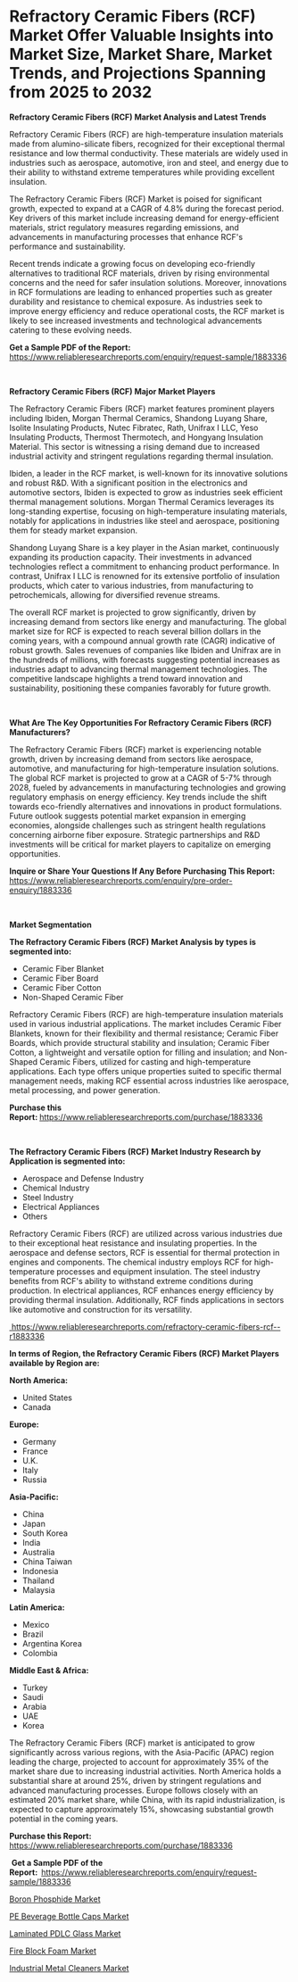 <p><h1>Refractory Ceramic Fibers (RCF) Market Offer Valuable Insights into Market Size, Market Share, Market Trends, and Projections Spanning from 2025 to 2032</h1></p><p><strong>Refractory Ceramic Fibers (RCF) Market Analysis and Latest Trends</strong></p>
<p><p>Refractory Ceramic Fibers (RCF) are high-temperature insulation materials made from alumino-silicate fibers, recognized for their exceptional thermal resistance and low thermal conductivity. These materials are widely used in industries such as aerospace, automotive, iron and steel, and energy due to their ability to withstand extreme temperatures while providing excellent insulation.</p><p>The Refractory Ceramic Fibers (RCF) Market is poised for significant growth, expected to expand at a CAGR of 4.8% during the forecast period. Key drivers of this market include increasing demand for energy-efficient materials, strict regulatory measures regarding emissions, and advancements in manufacturing processes that enhance RCF's performance and sustainability. </p><p>Recent trends indicate a growing focus on developing eco-friendly alternatives to traditional RCF materials, driven by rising environmental concerns and the need for safer insulation solutions. Moreover, innovations in RCF formulations are leading to enhanced properties such as greater durability and resistance to chemical exposure. As industries seek to improve energy efficiency and reduce operational costs, the RCF market is likely to see increased investments and technological advancements catering to these evolving needs.</p></p>
<p><strong>Get a Sample PDF of the Report:&nbsp;</strong> <a href="https://www.reliableresearchreports.com/enquiry/request-sample/1883336?utm_campaign=11&utm_medium=2&utm_source=Github&utm_content=ia&utm_term=04022025&utm_id=refractory-ceramic-fibers-rcf">https://www.reliableresearchreports.com/enquiry/request-sample/1883336</a></p>
<p>&nbsp;</p>
<p><strong>Refractory Ceramic Fibers (RCF) Major Market Players</strong></p>
<p><p>The Refractory Ceramic Fibers (RCF) market features prominent players including Ibiden, Morgan Thermal Ceramics, Shandong Luyang Share, Isolite Insulating Products, Nutec Fibratec, Rath, Unifrax I LLC, Yeso Insulating Products, Thermost Thermotech, and Hongyang Insulation Material. This sector is witnessing a rising demand due to increased industrial activity and stringent regulations regarding thermal insulation.</p><p>Ibiden, a leader in the RCF market, is well-known for its innovative solutions and robust R&D. With a significant position in the electronics and automotive sectors, Ibiden is expected to grow as industries seek efficient thermal management solutions. Morgan Thermal Ceramics leverages its long-standing expertise, focusing on high-temperature insulating materials, notably for applications in industries like steel and aerospace, positioning them for steady market expansion.</p><p>Shandong Luyang Share is a key player in the Asian market, continuously expanding its production capacity. Their investments in advanced technologies reflect a commitment to enhancing product performance. In contrast, Unifrax I LLC is renowned for its extensive portfolio of insulation products, which cater to various industries, from manufacturing to petrochemicals, allowing for diversified revenue streams.</p><p>The overall RCF market is projected to grow significantly, driven by increasing demand from sectors like energy and manufacturing. The global market size for RCF is expected to reach several billion dollars in the coming years, with a compound annual growth rate (CAGR) indicative of robust growth. Sales revenues of companies like Ibiden and Unifrax are in the hundreds of millions, with forecasts suggesting potential increases as industries adapt to advancing thermal management technologies. The competitive landscape highlights a trend toward innovation and sustainability, positioning these companies favorably for future growth.</p></p>
<p>&nbsp;</p>
<p><strong>What Are The Key Opportunities For Refractory Ceramic Fibers (RCF) Manufacturers?</strong></p>
<p><p>The Refractory Ceramic Fibers (RCF) market is experiencing notable growth, driven by increasing demand from sectors like aerospace, automotive, and manufacturing for high-temperature insulation solutions. The global RCF market is projected to grow at a CAGR of 5-7% through 2028, fueled by advancements in manufacturing technologies and growing regulatory emphasis on energy efficiency. Key trends include the shift towards eco-friendly alternatives and innovations in product formulations. Future outlook suggests potential market expansion in emerging economies, alongside challenges such as stringent health regulations concerning airborne fiber exposure. Strategic partnerships and R&D investments will be critical for market players to capitalize on emerging opportunities.</p></p>
<p><strong>Inquire or Share Your Questions If Any Before Purchasing This Report:</strong> <a href="https://www.reliableresearchreports.com/enquiry/pre-order-enquiry/1883336?utm_campaign=11&utm_medium=2&utm_source=Github&utm_content=ia&utm_term=04022025&utm_id=refractory-ceramic-fibers-rcf">https://www.reliableresearchreports.com/enquiry/pre-order-enquiry/1883336</a></p>
<p>&nbsp;</p>
<p><strong>Market Segmentation</strong></p>
<p><strong>The Refractory Ceramic Fibers (RCF) Market Analysis by types is segmented into:</strong></p>
<p><ul><li>Ceramic Fiber Blanket</li><li>Ceramic Fiber Board</li><li>Ceramic Fiber Cotton</li><li>Non-Shaped Ceramic Fiber</li></ul></p>
<p><p>Refractory Ceramic Fibers (RCF) are high-temperature insulation materials used in various industrial applications. The market includes Ceramic Fiber Blankets, known for their flexibility and thermal resistance; Ceramic Fiber Boards, which provide structural stability and insulation; Ceramic Fiber Cotton, a lightweight and versatile option for filling and insulation; and Non-Shaped Ceramic Fibers, utilized for casting and high-temperature applications. Each type offers unique properties suited to specific thermal management needs, making RCF essential across industries like aerospace, metal processing, and power generation.</p></p>
<p><strong>Purchase this Report:&nbsp;</strong><a href="https://www.reliableresearchreports.com/purchase/1883336?utm_campaign=11&utm_medium=2&utm_source=Github&utm_content=ia&utm_term=04022025&utm_id=refractory-ceramic-fibers-rcf">https://www.reliableresearchreports.com/purchase/1883336</a></p>
<p>&nbsp;</p>
<p><strong>The Refractory Ceramic Fibers (RCF) Market Industry Research by Application is segmented into:</strong></p>
<p><ul><li>Aerospace and Defense Industry</li><li>Chemical Industry</li><li>Steel Industry</li><li>Electrical Appliances</li><li>Others</li></ul></p>
<p><p>Refractory Ceramic Fibers (RCF) are utilized across various industries due to their exceptional heat resistance and insulating properties. In the aerospace and defense sectors, RCF is essential for thermal protection in engines and components. The chemical industry employs RCF for high-temperature processes and equipment insulation. The steel industry benefits from RCF's ability to withstand extreme conditions during production. In electrical appliances, RCF enhances energy efficiency by providing thermal insulation. Additionally, RCF finds applications in sectors like automotive and construction for its versatility.</p></p>
<p><a href="https://www.reliableresearchreports.com/refractory-ceramic-fibers-rcf--r1883336?utm_campaign=11&utm_medium=2&utm_source=Github&utm_content=ia&utm_term=04022025&utm_id=refractory-ceramic-fibers-rcf">&nbsp;https://www.reliableresearchreports.com/refractory-ceramic-fibers-rcf--r1883336</a></p>
<p><strong>In terms of Region, the Refractory Ceramic Fibers (RCF) Market Players available by Region are:</strong></p>
<p>
    <p> <strong> North America: </strong>
        <ul>
            <li>United States</li>
            <li>Canada</li>
        </ul>
        </p> 
    <p> <strong> Europe: </strong>
        <ul>
            <li>Germany</li>
            <li>France</li>
            <li>U.K.</li>
            <li>Italy</li>
            <li>Russia</li>
        </ul>
        </p> 
    <p> <strong> Asia-Pacific: </strong>
        <ul>
            <li>China</li>
            <li>Japan</li>
            <li>South Korea</li>
            <li>India</li>
            <li>Australia</li>
            <li>China Taiwan</li>
            <li>Indonesia</li>
            <li>Thailand</li>
            <li>Malaysia</li>
        </ul>
        </p> 
    <p> <strong> Latin America: </strong>
        <ul>
            <li>Mexico</li>
            <li>Brazil</li>
            <li>Argentina Korea</li>
            <li>Colombia</li>
        </ul>
        </p> 
    <p> <strong> Middle East & Africa: </strong>
        <ul>
            <li>Turkey</li>
            <li>Saudi</li>
            <li>Arabia</li>
            <li>UAE</li>
            <li>Korea</li>
        </ul>
    </p>
    </p>
<p><p>The Refractory Ceramic Fibers (RCF) market is anticipated to grow significantly across various regions, with the Asia-Pacific (APAC) region leading the charge, projected to account for approximately 35% of the market share due to increasing industrial activities. North America holds a substantial share at around 25%, driven by stringent regulations and advanced manufacturing processes. Europe follows closely with an estimated 20% market share, while China, with its rapid industrialization, is expected to capture approximately 15%, showcasing substantial growth potential in the coming years.</p></p>
<p><strong>Purchase this Report: </strong><a href="https://www.reliableresearchreports.com/purchase/1883336?utm_campaign=11&utm_medium=2&utm_source=Github&utm_content=ia&utm_term=04022025&utm_id=refractory-ceramic-fibers-rcf">https://www.reliableresearchreports.com/purchase/1883336</a></p>
<p>&nbsp;<strong>Get a Sample PDF of the Report:&nbsp;&nbsp;</strong><a href="https://www.reliableresearchreports.com/enquiry/request-sample/1883336?utm_campaign=11&utm_medium=2&utm_source=Github&utm_content=ia&utm_term=04022025&utm_id=refractory-ceramic-fibers-rcf">https://www.reliableresearchreports.com/enquiry/request-sample/1883336</a></p>
<p><strong></strong></p>
<p><p><a href="https://www.linkedin.com/pulse/boron-phosphide-market-size-value-report-growth-potential-mhq9e?utm_campaign=11&utm_medium=2&utm_source=Github&utm_content=ia&utm_term=04022025&utm_id=refractory-ceramic-fibers-rcf">Boron Phosphide Market</a></p><p><a href="https://github.com/schwminh2001101/Market-Research-Report-List-1/blob/main/pe-beverage-bottle-caps-market.md?utm_campaign=11&utm_medium=2&utm_source=Github&utm_content=ia&utm_term=04022025&utm_id=refractory-ceramic-fibers-rcf">PE Beverage Bottle Caps Market</a></p><p><a href="https://github.com/triattwood9919/Market-Research-Report-List-1/blob/main/laminated-pdlc-glass-market.md?utm_campaign=11&utm_medium=2&utm_source=Github&utm_content=ia&utm_term=04022025&utm_id=refractory-ceramic-fibers-rcf">Laminated PDLC Glass Market</a></p><p><a href="https://www.linkedin.com/pulse/market-forecasting-change-global-fire-block-foam-dynamics-eixke?utm_campaign=11&utm_medium=2&utm_source=Github&utm_content=ia&utm_term=04022025&utm_id=refractory-ceramic-fibers-rcf">Fire Block Foam Market</a></p><p><a href="https://www.linkedin.com/pulse/industrial-metal-cleaners-market-valuation-forecast-2025-2032-8ekpe?utm_campaign=11&utm_medium=2&utm_source=Github&utm_content=ia&utm_term=04022025&utm_id=refractory-ceramic-fibers-rcf">Industrial Metal Cleaners Market</a></p></p>
